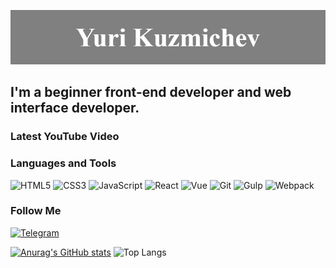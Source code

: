 ![Header](https://github.com/WorldforWorld/WorldforWorld/blob/main/assets/header.jpg)

## I'm a beginner front-end developer and web interface developer.

### Latest YouTube Video

### Languages and Tools

![HTML5](https://img.shields.io/badge/-HTML5-090909?style-for-the-badge&logo=HTML5)
![CSS3](https://img.shields.io/badge/-CSS3-090909?style-for-the-badge&logo=CSS3)
![JavaScript](https://img.shields.io/badge/-JavaScript-090909?style-for-the-badge&logo=JavaScript)
![React](https://img.shields.io/badge/-React-090909?style-for-the-badge&logo=React)
![Vue](https://img.shields.io/badge/-Vue-090909?style-for-the-badge&logo=Vue)
![Git](https://img.shields.io/badge/-Git-090909?style-for-the-badge&logo=Git)
![Gulp](https://img.shields.io/badge/-Gulp-090909?style-for-the-badge&logo=Gulp)
![Webpack](https://img.shields.io/badge/-Webpack-090909?style-for-the-badge&logo=Webpack)

### Follow Me

[![Telegram](https://img.shields.io/badge/-Telegram-090909?style-for-the-badge&logo=telegram)](https://t.me/YuriKuzmichev)

[![Anurag's GitHub stats](https://github-readme-stats.vercel.app/api?username=WorldforWorld&show_icons=true)](https://github.com/WorldforWorld)
![Top Langs](https://github-readme-stats.vercel.app/api/top-langs/?username=WorldforWorld)
